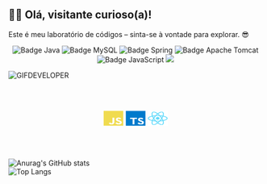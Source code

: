 ## 👨‍💻 Olá, visitante curioso(a)!
Este é meu laboratório de códigos – sinta-se à vontade para explorar. 😎



 <p align="center">
    <img src="https://img.shields.io/badge/java-%23ED8B00.svg?style=for-the-badge&logo=openjdk&logoColor=white" alt="Badge Java">
    <img src="https://img.shields.io/badge/mysql-4479A1.svg?style=for-the-badge&logo=mysql&logoColor=white" alt="Badge MySQL">
    <img src="https://img.shields.io/badge/spring-%236DB33F.svg?style=for-the-badge&logo=spring&logoColor=white" alt="Badge Spring">
    <img src="https://img.shields.io/badge/apache%20tomcat-%23F8DC75.svg?style=for-the-badge&logo=apache-tomcat&logoColor=black" alt="Badge Apache Tomcat">
     <img src="https://img.shields.io/badge/JavaScript-323330?style=for-the-badge&logo=javascript&logoColor=F7DF1E" alt="Badge JavaScript">
     <img src="https://img.shields.io/badge/React_Native-20232A?style=for-the-badge&logo=react&logoColor=61DAFB">
 </p>

![GIFDEVELOPER](https://github.com/acrisiopb/acrisiopb/blob/main/code.gif)

  <br><br>

  <p align="center">
  <img alt="Js" height="30" width="40" src="https://raw.githubusercontent.com/devicons/devicon/master/icons/javascript/javascript-plain.svg">
    <img alt="Ts" height="30" width="40" src="https://raw.githubusercontent.com/devicons/devicon/master/icons/typescript/typescript-plain.svg">
    <img alt="React" height="30" width="40" src="https://raw.githubusercontent.com/devicons/devicon/master/icons/react/react-original.svg">
  </p>

  <br><br>

  ![Anurag's GitHub stats](https://github-readme-stats.vercel.app/api?username=acrisiopb&show_icons=true&theme=tokyonight&include_all_commits=true&v=125)  
  ![Top Langs](https://github-readme-stats.vercel.app/api/top-langs/?username=acrisiopb&show_icons=true&theme=tokyonight&layout=compact&v=123)


